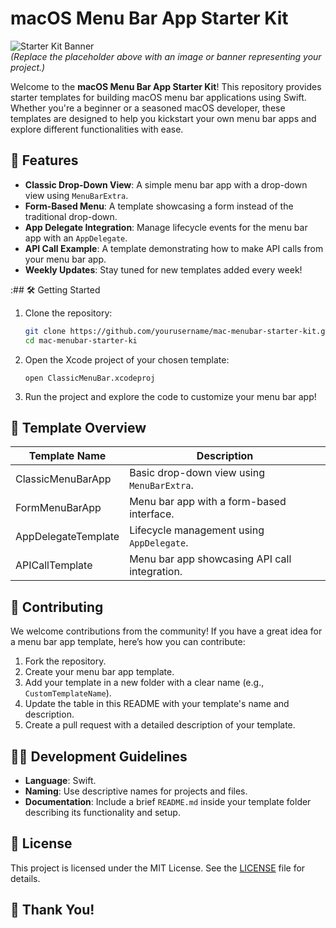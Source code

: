 # macOS Menu Bar App Starter Kit

![Starter Kit Banner](./assets/banner.png)  
*(Replace the placeholder above with an image or banner representing your project.)*

Welcome to the **macOS Menu Bar App Starter Kit**! This repository provides starter templates for building macOS menu bar applications using Swift. Whether you're a beginner or a seasoned macOS developer, these templates are designed to help you kickstart your own menu bar apps and explore different functionalities with ease.

## 🚀 Features

- **Classic Drop-Down View**: A simple menu bar app with a drop-down view using `MenuBarExtra`.
- **Form-Based Menu**: A template showcasing a form instead of the traditional drop-down.
- **App Delegate Integration**: Manage lifecycle events for the menu bar app with an `AppDelegate`.
- **API Call Example**: A template demonstrating how to make API calls from your menu bar app.
- **Weekly Updates**: Stay tuned for new templates added every week!

:## 🛠 Getting Started

1. Clone the repository:
   ```bash
   git clone https://github.com/yourusername/mac-menubar-starter-kit.git
   cd mac-menubar-starter-ki
   ```

2. Open the Xcode project of your chosen template:
   ```
   open ClassicMenuBar.xcodeproj
   ```

3. Run the project and explore the code to customize your menu bar app!

## 📂 Template Overview

| Template Name       | Description                                   |
|---------------------|-----------------------------------------------|
| ClassicMenuBarApp   | Basic drop-down view using `MenuBarExtra`.    |
| FormMenuBarApp      | Menu bar app with a form-based interface.     |
| AppDelegateTemplate | Lifecycle management using `AppDelegate`.     |
| APICallTemplate     | Menu bar app showcasing API call integration. |


## 🤝 Contributing

We welcome contributions from the community! If you have a great idea for a menu bar app template, here’s how you can contribute:

1. Fork the repository.
2. Create your menu bar app template.
3. Add your template in a new folder with a clear name (e.g., `CustomTemplateName`).
4. Update the table in this README with your template's name and description.
5. Create a pull request with a detailed description of your template.

## 🧑‍💻 Development Guidelines

- **Language**: Swift.
- **Naming**: Use descriptive names for projects and files.
- **Documentation**: Include a brief `README.md` inside your template folder describing its functionality and setup.

## 🧩 License

This project is licensed under the MIT License. See the [LICENSE](LICENSE) file for details.

## 🎉 Thank You!
